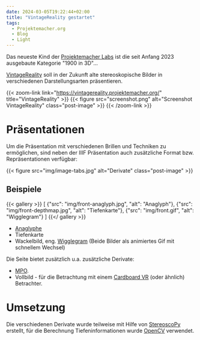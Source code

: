 ```yaml
---
date: 2024-03-05T19:22:44+02:00
title: "VintageReality gestartet"
tags:
  - Projektemacher.org
  - Blog
  - Light
---
```


Das neueste Kind der [Projektemacher Labs](https://labs.projektemacher.org/) ist die seit Anfang 2023 ausgebaute Kategorie "1900 in 3D"...

<!--more-->

[VintageReality](https://vintagereality.projektemacher.org/) soll in der Zukunft alte stereoskopische Bilder in verschiedenen Darstellungsarten präsentieren.

{{< zoom-link link="https://vintagereality.projektemacher.org/" title="VintageReality" >}}
    {{< figure src="screenshot.png" alt="Screenshot VintageReality" class="post-image" >}}
{{< /zoom-link >}}

# Präsentationen

Um die Präsentation mit verschiedenen Brillen und Techniken zu ermöglichen, sind neben der IIIF Präsentation auch zusätzliche Format bzw. Repräsentationen verfügbar:

{{< figure src="img/image-tabs.jpg" alt="Derivate" class="post-image" >}}

## Beispiele

{{< gallery >}}
[
  {"src": "img/front-anaglyph.jpg", "alt": "Anaglyph"},
  {"src": "img/front-depthmap.jpg", "alt": "Tiefenkarte"},
  {"src": "img/front.gif", "alt": "Wigglegram"}
]
{{</ gallery >}}

* [Anaglyphe](https://de.wikipedia.org/wiki/Anaglyph_3D)
* Tiefenkarte
* Wackelbild, eng. [Wigglegram](https://en.wikipedia.org/wiki/Wiggle_stereoscopy) (Beide Bilder als animiertes Gif mit schnellem Wechsel)

Die Seite bietet zusätzlich u.a. zusätzliche Derivate:
* [MPO](https://de.wikipedia.org/wiki/Multi_Picture_Object).
* Vollbild - für die Betrachtung mit einem [Cardboard VR](https://de.wikipedia.org/wiki/Google_Cardboard) (oder ähnlich) Betrachter.

# Umsetzung

Die verschiedenen Derivate wurde teilweise mit Hilfe von [StereoscoPy](https://github.com/2sh/StereoscoPy) erstellt, für die Berechnung Tiefeninformationen wurde [OpenCV](https://opencv.org/) verwendet.
